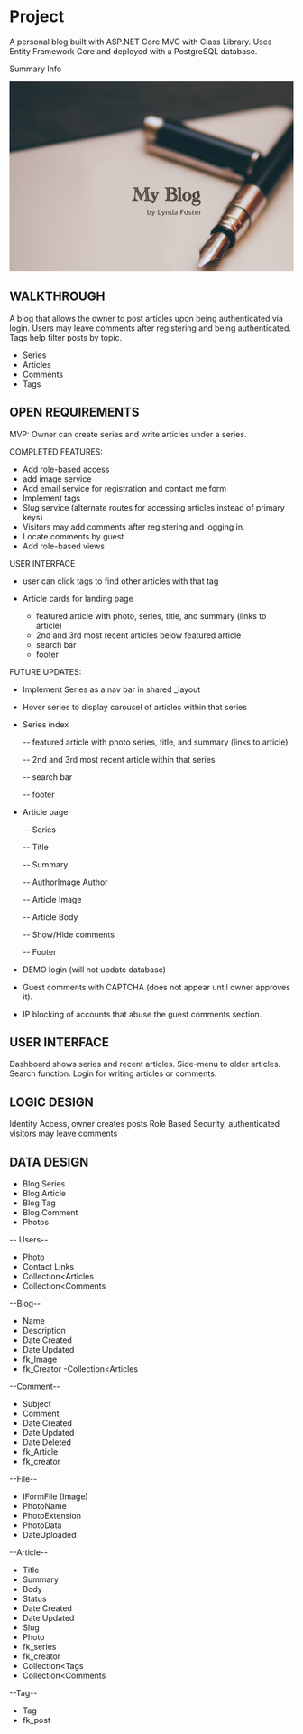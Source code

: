 # Project
A personal blog built with ASP.NET Core MVC with Class Library. Uses Entity Framework Core and deployed with a PostgreSQL database. 

Summary Info

![My App](./app.png)

## WALKTHROUGH
A blog that allows the owner to post articles upon being authenticated via login. Users may leave comments after registering and being authenticated. Tags help filter posts by topic. 

- Series
- Articles
- Comments
- Tags

## OPEN REQUIREMENTS

MVP:
Owner can create series and write articles under a series.

COMPLETED FEATURES:
- Add role-based access
- add image service
- Add email service for registration and contact me form
- Implement tags 
- Slug service (alternate routes for accessing articles instead of primary keys)
- Visitors may add comments after registering and logging in. 
- Locate comments by guest
- Add role-based views

USER INTERFACE
- user can click tags to find other articles with that tag

- Article cards for landing page
	- featured article with photo, series, title, and summary (links to article)
	- 2nd and 3rd most recent articles below featured article
	- search bar
	- footer


FUTURE UPDATES:
- Implement Series as a nav bar in shared _layout
- Hover series to display carousel of articles within that series

- Series index

	-- featured article with photo series, title, and summary (links to article)

	-- 2nd and 3rd most recent article within that series

	-- search bar

	-- footer

- Article page

	-- Series

	-- Title

	-- Summary

	-- AuthorImage Author

	-- Article Image

	-- Article Body

	-- Show/Hide comments

	-- Footer

- DEMO login (will not update database)
- Guest comments with CAPTCHA (does not appear until owner approves it). 
- IP blocking of accounts that abuse the guest comments section.

## USER INTERFACE
Dashboard shows series and recent articles. Side-menu to older articles. Search function. Login for writing articles or comments. 

## LOGIC DESIGN
Identity Access, owner creates posts
Role Based Security, authenticated visitors may leave comments


## DATA DESIGN
- Blog Series
- Blog Article
- Blog Tag
- Blog Comment
- Photos

-- Users--
- Photo
- Contact Links
- Collection<Articles
- Collection<Comments

--Blog--
- Name
- Description
- Date Created
- Date Updated
- fk_Image
- fk_Creator
-Collection<Articles

--Comment--
- Subject
- Comment
- Date Created
- Date Updated
- Date Deleted
- fk_Article
- fk_creator

--File--
- IFormFile (Image)
- PhotoName
- PhotoExtension
- PhotoData
- DateUploaded

--Article--
- Title
- Summary
- Body
- Status
- Date Created
- Date Updated
- Slug
- Photo
- fk_series
- fk_creator
- Collection<Tags
- Collection<Comments

--Tag--
- Tag
- fk_post



